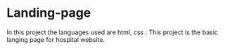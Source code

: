 # Landing-page
In this project the languages used are html, css .
This project is the basic langing page for hospital website.
